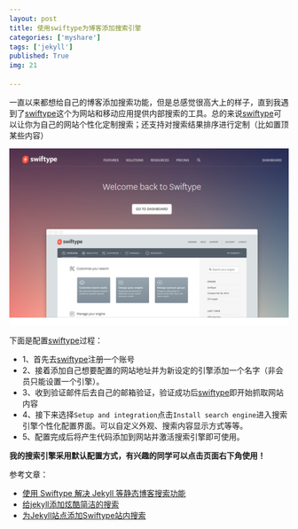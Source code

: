 ```yaml
---
layout: post
title: 使用swiftype为博客添加搜索引擎
categories: ['myshare']
tags: ['jekyll']
published: True
img: 21

---
```


一直以来都想给自己的博客添加搜索功能，但是总感觉很高大上的样子，直到我遇到了[swiftype](https://swiftype.com/)这个为网站和移动应用提供内部搜索的工具。总的来说[swiftype](https://swiftype.com/)可以让你为自己的网站个性化定制搜索；还支持对搜索结果排序进行定制（比如置顶某些内容）

![](../img/post/swiftype.png)

下面是配置[swiftype](https://swiftype.com/)过程：

>
- 1、首先去[swiftype](https://swiftype.com/)注册一个账号
- 2、接着添加自己想要配置的网站地址并为新设定的引擎添加一个名字（非会员只能设置一个引擎）。
- 3、收到验证邮件后去自己的邮箱验证，验证成功后[swiftype](https://swiftype.com/)即开始抓取网站内容
- 4、接下来选择`Setup and integration`点击`Install search engine`进入搜索引擎个性化配置界面。可以自定义外观、搜索内容显示方式等等。
- 5、配置完成后将产生代码添加到网站并激活搜索引擎即可使用。

**我的搜索引擎采用默认配置方式，有兴趣的同学可以点击页面右下角使用！**

参考文章：

>
- [使用 Swiftype 解决 Jekyll 等静态博客搜索功能](http://miantiao.me/use-swiftype-search.html#stq=&stp=0)
- [给jekyll添加炫酷简洁的搜索](http://codeboy.me/2015/07/11/jekyll-search/)
- [为Jekyll站点添加Swiftype站内搜索](http://wwsun.me/posts/site-search-post.html)
